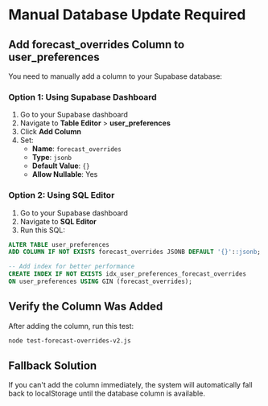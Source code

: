 # Manual Database Update Required

## Add forecast_overrides Column to user_preferences

You need to manually add a column to your Supabase database:

### Option 1: Using Supabase Dashboard
1. Go to your Supabase dashboard
2. Navigate to **Table Editor** > **user_preferences**
3. Click **Add Column**
4. Set:
   - **Name**: `forecast_overrides`
   - **Type**: `jsonb`
   - **Default Value**: `{}`
   - **Allow Nullable**: Yes

### Option 2: Using SQL Editor
1. Go to your Supabase dashboard
2. Navigate to **SQL Editor**
3. Run this SQL:

```sql
ALTER TABLE user_preferences 
ADD COLUMN IF NOT EXISTS forecast_overrides JSONB DEFAULT '{}'::jsonb;

-- Add index for better performance
CREATE INDEX IF NOT EXISTS idx_user_preferences_forecast_overrides 
ON user_preferences USING GIN (forecast_overrides);
```

## Verify the Column Was Added

After adding the column, run this test:

```bash
node test-forecast-overrides-v2.js
```

## Fallback Solution

If you can't add the column immediately, the system will automatically fall back to localStorage until the database column is available. 